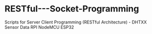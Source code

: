 # RESTful---Socket-Programming
Scripts for Server Client Programming (RESTful Architecture) - DHTXX Sensor Data RPI NodeMCU ESP32
